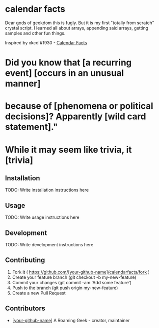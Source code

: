 # calendar facts

Dear gods of geekdom this is fugly.
But it is my first "totally from scratch" crystal script. I learned all about arrays, appending said arrays, getting samples and other fun
things.  

Inspired by xkcd #1930 - [Calendar Facts](https://www.xkcd.com/1930/)

# Did you know that [a recurring event] [occurs in an unusual manner]
# because of [phenomena or political decisions]? Apparently [wild card statement]."
# While it may seem like trivia, it [trivia]

## Installation

TODO: Write installation instructions here

## Usage

TODO: Write usage instructions here

## Development

TODO: Write development instructions here

## Contributing

1. Fork it ( https://github.com/[your-github-name]/calendarfacts/fork )
2. Create your feature branch (git checkout -b my-new-feature)
3. Commit your changes (git commit -am 'Add some feature')
4. Push to the branch (git push origin my-new-feature)
5. Create a new Pull Request

## Contributors

- [[your-github-name]](https://github.com/[your-github-name]) A Roaming Geek - creator, maintainer
